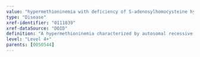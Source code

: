 ```yaml
---
value: "hypermethioninemia with deficiency of S-adenosylhomocysteine hydrolase"
type: "Disease"
xref-identifier: "0111039"
xref-dataSource: "DOID"
definition: "A hypermethioninemia characterized by autosomal recessive inheritance of psychomotor delay, severe myopathy, hypermethioninaemia and elevated serum creatine kinase levels that has material_basis_in compound heterozygous mutation in the AHCY gene on chromosome 20q11."
level: "Level 4+"
parents: [0050544]
---
```

